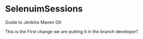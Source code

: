 # SelenuimSessions
Guide to Jenkins Maven GIt

This is the First change we are putting it in the branch developer1
